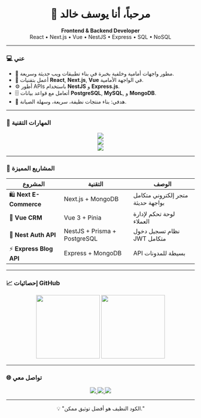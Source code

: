 <h1 align="center">👋 مرحباً، أنا يوسف خالد</h1>

<p align="center">
  <b>Frontend & Backend Developer</b><br>
  React • Next.js • Vue • NestJS • Express • SQL • NoSQL
</p>

---

### 💻 عني
- 🧠 مطور واجهات أمامية وخلفية بخبرة في بناء تطبيقات ويب حديثة وسريعة.
- 🚀 أعمل بتقنيات **React**, **Next.js**, **Vue** في الواجهة الأمامية.
- ⚙️ أطور APIs باستخدام **NestJS** و **Express.js**.
- 🗄️ أتعامل مع قواعد بيانات **PostgreSQL**, **MySQL**, و **MongoDB**.
- 🎯 هدفي: بناء منتجات نظيفة، سريعة، وسهلة الصيانة.

---

### 🧩 المهارات التقنية
<p align="center">
  <img src="https://skillicons.dev/icons?i=html,css,js,ts,react,next,vue,tailwind,bootstrap,vite" />
  <br/>
  <img src="https://skillicons.dev/icons?i=nodejs,express,nest,postgres,mysql,mongodb,prisma" />
  <br/>
  <img src="https://skillicons.dev/icons?i=git,github,vscode,linux,postman,docker" />
</p>

---

### 🚀 المشاريع المميزة
| المشروع | التقنية | الوصف |
|----------|-----------|--------|
| 🛍️ **Next E-Commerce** | Next.js + MongoDB | متجر إلكتروني متكامل بواجهة حديثة |
| 📅 **Vue CRM** | Vue 3 + Pinia | لوحة تحكم لإدارة العملاء |
| 🔐 **Nest Auth API** | NestJS + Prisma + PostgreSQL | نظام تسجيل دخول JWT متكامل |
| ⚡ **Express Blog API** | Express + MongoDB | API بسيطة للمدونات |

---

### 📈 إحصائيات GitHub
<p align="center">
  <img src="https://github-readme-stats.vercel.app/api?username=yousefkhaled&show_icons=true&theme=radical" height="170"/>
  <img src="https://github-readme-stats.vercel.app/api/top-langs/?username=yousefkhaled&layout=compact&theme=radical" height="170"/>
</p>

---

### 🌐 تواصل معي
<p align="center">
  <a href="mailto:khaledalsbaa2@gmail.com">
    <img src="https://img.shields.io/badge/-Email-red?style=flat&logo=gmail&logoColor=white"/>
  </a>
  <a href="www.linkedin.com/in/youssef-khaled-550991360" target="_blank">
    <img src="https://img.shields.io/badge/-LinkedIn-blue?style=flat&logo=linkedin"/>
  </a>
  <a href="https://github.com/yousefkhaled23" target="_blank">
    <img src="https://img.shields.io/badge/-GitHub-black?style=flat&logo=github"/>
  </a>
</p>

---

<p align="center">💡 "الكود النظيف هو أفضل توثيق ممكن."</p>
